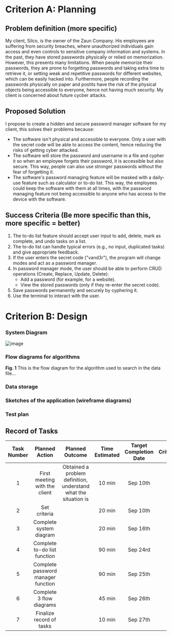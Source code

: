 # Criterion A: Planning

## Problem definition (more specific)
My client, Silco, is the owner of the Zaun Company. His employees are suffering from security breaches, where unauthorized individuals gain access and even controls to sensitive company information and systems. In the past, they have stored passwords physically or relied on memorization. However, this presents many limitations. When people memorize their passwords, they are prone to forgetting passwords and taking extra time to retrieve it, or setting weak and repetitive passwords for different websites, which can be easily hacked into. Furthermore, people recording the passwords physically on paper and postits have the risk of the physical objects being accessible to everyone, hence not having much security. My client is concerned about future cycber attacks. 

## Proposed Solution
I propose to create a hidden and secure password manager software for my client, this solves their problems because:
* The software isn't physical and accessible to everyone. Only a user with the secret code will be able to access the content, hence reducing the risks of getting cyber attacked. 
* The software will store the password and username in a file and cypher it so when an employee forgets their password, it is accessible but also secure. This way, people can also use stronger passwords without the fear of forgetting it.
* The software's password managing feature will be masked with a daily-use feature such as calculator or to-do list. This way, the employees could keep the software with them at all times, with the password managing feature not being accessible to anyone who has access to the device with the software. 

## Success Criteria (Be more specific than this, more specific = better)
1. The to-do list feature should accept user input to add, delete, mark as complete, and undo tasks on a list. 
1. The to-do list can handle typical errors (e.g., no input, duplicated tasks) and give appropriate feedback.
1. If the user enters the secret code ("vand3r"), the program will change modes and act as a password manager.
1. In password manager mode, the user should be able to perform CRUD operations (Create, Replace, Update, Delete):
   * Add a password (for example, for a website).
   * View the stored passwords (only if they re-enter the secret code).
1. Save passwords permanently and securely by cyphering it. 
1. Use the terminal to interact with the user.

# Criterion B: Design

### System Diagram
![image](https://github.com/user-attachments/assets/5b671491-2f86-4368-bba6-4f4fe9858dab)


### Flow diagrams for algorithms

**Fig. 1** This is the flow diagram for the algorithm used to search in the data file...

### Data storage

### Sketches of the application (wireframe diagrams)

### Test plan


## Record of Tasks
| Task Number |           Planned Action           |                         Planned Outcome                         | Time Estimated | Target Completion Date | Criterion |
|:-----------:|:----------------------------------:|:---------------------------------------------------------------:|:--------------:|:----------------------:|:---------:|
| 1           | First meeting with the client      | Obtained a problem definition, understand what the situation is | 10 min         | Sep 10th               | A         |
| 2           | Set criteria                       |                                                                 | 20 min         | Sep 10th               | A         |
| 3           | Complete system diagram            |                                                                 | 20 min         | Sep 16th               | B         |
| 4           | Complete to-do list function       |                                                                 | 90 min         | Sep 24rd               | C         |
| 5           | Complete password manager function |                                                                 | 90 min         | Sep 25th               | C         |
| 6           | Complete 3 flow diagrams           |                                                                 | 45 min         | Sep 26th               | B         |
| 7           | Finalize record of tasks           |                                                                 | 10 min         | Sep 27th               | B         |
